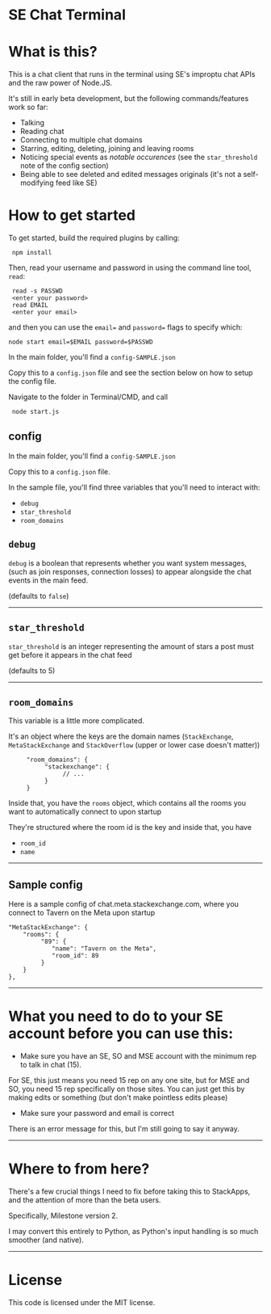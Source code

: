 # SE Chat Terminal

# What is this?

This is a chat client that runs in the terminal using SE's improptu chat APIs and the raw power of Node.JS.

It's still in early beta development, but the following commands/features work so far:

 - Talking
 - Reading chat
 - Connecting to multiple chat domains
 - Starring, editing, deleting, joining and leaving rooms
 - Noticing special events as _notable occurences_ (see the `star_threshold` note of the config section)
 - Being able to see deleted and edited messages originals (it's not a self-modifying feed like SE)

# How to get started

To get started, build the required plugins by calling:

     npm install

Then, read your username and password in using the command line tool, `read`:

     read -s PASSWD
     <enter your password>
     read EMAIL
     <enter your email>

and then you can use the `email=` and `password=` flags to specify which:

    node start email=$EMAIL password=$PASSWD

In the main folder, you'll find a `config-SAMPLE.json`

Copy this to a `config.json` file and see the section below on how to setup the config file.

Navigate to the folder in Terminal/CMD, and call

     node start.js

## config

In the main folder, you'll find a `config-SAMPLE.json`

Copy this to a `config.json` file.

In the sample file, you'll find three variables that you'll need to interact with:


 - `debug`
 - `star_threshold`
 - `room_domains`

 ## `debug`

 `debug` is a boolean that represents whether you want system messages, (such as join responses, connection losses) to appear alongside the chat events in the main feed.

 (defaults to `false`)

 ---
 ## `star_threshold`

 `star_threshold` is an integer representing the amount of stars a post must get before it appears in the chat feed

 (defaults to 5)

 ---
 ## `room_domains`

 This variable is a little more complicated.

 It's an object where the keys are the domain names (`StackExchange`, `MetaStackExchange` and `StackOverflow` (upper or lower case doesn't matter))

```
     "room_domains": {
          "stackexchange": {
               // ...
          }
     }
```

Inside that, you have the `rooms` object, which contains all the rooms you want to automatically connect to upon startup

They're structured where the room id is the key and inside that, you have

 - `room_id`
 - `name`

---
## Sample config

Here is a sample config of chat.meta.stackexchange.com, where you connect to Tavern on the Meta upon startup
>
```
"MetaStackExchange": {
    "rooms": {
         "89": {
            "name": "Tavern on the Meta",
            "room_id": 89
         }
    }
},
```

---
# What you need to do to your SE account before you can use this:

 - Make sure you have an SE, SO and MSE account with the minimum rep to talk in chat (15).

 For SE, this just means you need 15 rep on any one site, but for MSE and SO, you need 15 rep specifically on those sites. You can just get this by making edits or something (but don't make pointless edits please)

 - Make sure your password and email is correct

There is an error message for this, but I'm still going to say it anyway.


---
# Where to from here?

There's a few crucial things I need to fix before taking this to StackApps, and the attention of more than the beta users.

Specifically, Milestone version 2.

I may convert this entirely to Python, as Python's input handling is so much smoother (and native).

---
# License

This code is licensed under the MIT license.
